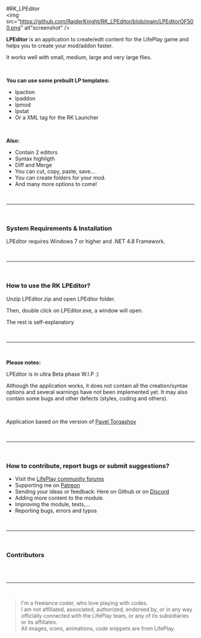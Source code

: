 #RK_LPEditor
<br>
<img src="https://github.com/RaiderKnight/RK_LPEditor/blob/main/LPEditorOF500.png" alt"screenshot" />
<br>
<p><strong>LPEditor</strong> is an application to create/edit content for the LifePlay game and helps you to create your mod/addon faster.</p>
<p>It works well with small, medium, large and very large files.</p>
<br>
<p><strong>You can use some prebuilt LP templates:</strong></p>
<ul>
<li>lpaction</li>
<li>lpaddon</li>
<li>lpmod</li>
<li>lpstat</li>
<li>Or a XML tag for the RK Launcher</li></ul>
<br>
<p><strong>Also:</strong></p>
<ul>
<li>Contain 2 editors</li>
<li>Syntax highligth</li>
<li>Diff and Merge</li>
<li>You can cut, copy, paste, save...</li>
<li>You can create folders for your mod.</li>
<li>And many more options to come!</li>
</ul>
<br>
<hr>
<br>
<h3>System Requirements & Installation</h3>
<p>LPEditor requires Windows 7 or higher and .NET 4.8 Framework.</p>
<br>
<hr>
<br>
<h3>How to use the RK LPEditor?</h3>
<p>Unzip LPEditor.zip and open LPEditor folder.</p>
<p>Then, double click on LPEditor.exe, a window will open.</p>
<p>The rest is self-explanatory</p>
<br>
<hr>
<br>
<p><strong>Please notes:</strong></p>
<p>LPEditor is in ultra Beta phase W.I.P :)</p>
<p>Although the application works, it does not contain all the creation/syntax options and several warnings have not been implemented yet. It may also contain some bugs and other defects (styles, coding and others).</p>
<br>
<p>Application based on the version of <a href="https://github.com/PavelTorgashov/FastColoredTextBox">Pavel Torgashov</a></p>
<br>
<hr>
<br>
<h3>How to contribute, report bugs or submit suggestions?</h3>
<ul>
<li>Visit the <a href="https://lifeplay.site">LifePlay community forums</a></li>
<li>Supporting me on <a href="https://www.patreon.com/raiderknight">Patreon</a></li>
<li>Sending your ideas or feedback: Here on Github or on <a href="https://discord.gg/d3U9E2wb4Y">Discord</a></li>
<li>Adding more content to the module.</li>
<li>Improving the module, texts,...</li>
<li>Reporting bugs, errors and typos</li>
</ul>
<br>
<hr>
<br>
<h3>Contributors</h3>
<br>
<br>
<hr>
<br>
<blockquote> I'm a freelance coder, who love playing with codes.<br>
I am not affiliated, associated, authorized, endorsed by, or in any way officially connected with the LifePlay team, or any of its subsidiaries or its affiliates.<br>
All images, icons, animations, code snippets are from LifePlay.</blockquote>
